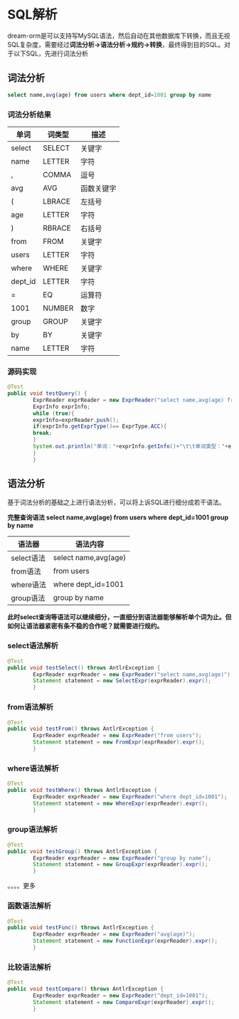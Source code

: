 # SQL解析

dream-orm是可以支持写MySQL语法，然后自动在其他数据库下转换，而且无视SQL复杂度，需要经过**词法分析->语法分析->规约->转换**，最终得到目的SQL。对于以下SQL，先进行词法分析

## 词法分析

```sql
select name,avg(age) from users where dept_id=1001 group by name
```

### 词法分析结果

| 单词    | 词类型 | 描述       |
| ------- | ------ | ---------- |
| select  | SELECT | 关键字     |
| name    | LETTER | 字符       |
| ,       | COMMA  | 逗号       |
| avg     | AVG    | 函数关键字 |
| (       | LBRACE | 左括号     |
| age     | LETTER | 字符       |
| )       | RBRACE | 右括号     |
| from    | FROM   | 关键字     |
| users   | LETTER | 字符       |
| where   | WHERE  | 关键字     |
| dept_id | LETTER | 字符       |
| =       | EQ     | 运算符     |
| 1001    | NUMBER | 数字       |
| group   | GROUP  | 关键字     |
| by      | BY     | 关键字     |
| name    | LETTER | 字符       |

### 源码实现

```java
@Test
public void testQuery() {
        ExprReader exprReader = new ExprReader("select name,avg(age) from users where dept_id=1001 group by name");
        ExprInfo exprInfo;
        while (true){
        exprInfo=exprReader.push();
        if(exprInfo.getExprType()== ExprType.ACC){
        break;
        }
        System.out.println("单词："+exprInfo.getInfo()+"\t\t单词类型："+exprInfo.getExprType());
        }
        }
```

## 语法分析

基于词法分析的基础之上进行语法分析，可以将上诉SQL进行细分成若干语法。

**完整查询语法  select name,avg(age) from users where dept_id=1001 group by name**

| 语法器     | 语法内容             |
| ---------- | -------------------- |
| select语法 | select name,avg(age) |
| from语法   | from users           |
| where语法  | where dept_id=1001   |
| group语法  | group by name        |

**此时select查询等语法可以继续细分，一直细分到语法器能够解析单个词为止。但如何让语法器紧密有条不稳的合作呢？就需要进行规约。**

### select语法解析

```java
@Test
public void testSelect() throws AntlrException {
        ExprReader exprReader = new ExprReader("select name,avg(age)");
        Statement statement = new SelectExpr(exprReader).expr();
        }
```

### from语法解析

```java
@Test
public void testFrom() throws AntlrException {
        ExprReader exprReader = new ExprReader("from users");
        Statement statement = new FromExpr(exprReader).expr();
        }
```

### where语法解析

```java
@Test
public void testWhere() throws AntlrException {
        ExprReader exprReader = new ExprReader("where dept_id=1001");
        Statement statement = new WhereExpr(exprReader).expr();
        }
```

### group语法解析

```java
@Test
public void testGroup() throws AntlrException {
        ExprReader exprReader = new ExprReader("group by name");
        Statement statement = new GroupExpr(exprReader).expr();
        }
```

。。。。更多

### 函数语法解析

```java
@Test
public void testFunc() throws AntlrException {
        ExprReader exprReader = new ExprReader("avg(age)");
        Statement statement = new FunctionExpr(exprReader).expr();
        }
```

### 比较语法解析

```java
@Test
public void testCompare() throws AntlrException {
        ExprReader exprReader = new ExprReader("dept_id=1001");
        Statement statement = new CompareExpr(exprReader).expr();
        }
```
